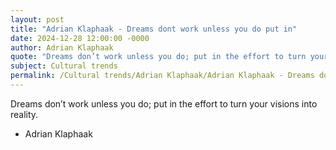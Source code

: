 ```yaml
---
layout: post
title: "Adrian Klaphaak - Dreams dont work unless you do put in"
date: 2024-12-28 12:00:00 -0000
author: Adrian Klaphaak
quote: "Dreams don’t work unless you do; put in the effort to turn your visions into reality."
subject: Cultural trends
permalink: /Cultural trends/Adrian Klaphaak/Adrian Klaphaak - Dreams dont work unless you do put in
---
```


Dreams don’t work unless you do; put in the effort to turn your visions into reality.

- Adrian Klaphaak
